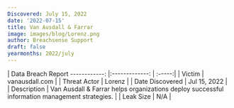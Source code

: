 ```yaml
---
Discovered: July 15, 2022
date: '2022-07-15'
title: Van Ausdall & Farrar
image: images/blog/Lorenz.png
author: Breachsense Support
draft: false
yearmonths: 2022/july
---
```



| Data Breach Report
------------:   |:-------------:    | :-----:|
| Victim    | vanausdall.com      | 
| Threat Actor    | Lorenz      | 
| Date Discovered    | Jul 15, 2022      | 
| Description    | Van Ausdall & Farrar helps organizations deploy successful information management strategies.     | 
| Leak Size    | N/A      | 

